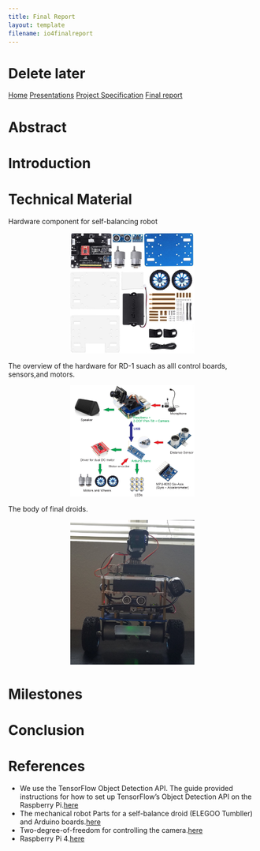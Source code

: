```yaml
---
title: Final Report
layout: template
filename: io4finalreport
--- 
```

# Delete later
[Home](index.md)
[Presentations](io2presentation.md)
[Project Specification](io3projectspecification.md)
[Final report](io4finalreport.md)

# Abstract

# Introduction

# Technical Material 

Hardware component for self-balancing robot
<p align="center">
  <img src="Photos/droidparts.jpg" width="50%" height="50%">   
</p>
The overview of the hardware for RD-1 suach as alll control boards, sensors,and motors.
<p align="center">
  <img src="Photos/mainhw.png" width="50%" height="50%">   
</p>
The body of final droids.
<p align="center">
  <img src="Photos/droid.png" width="50%" height="50%">   
</p>

# Milestones

# Conclusion 

# References
- We use the TensorFlow Object Detection API. The guide provided instructions for how to set up TensorFlow’s Object Detection API on the Raspberry Pi.[here](https://github.com/EdjeElectronics/TensorFlow-Object-Detection-on-the-Raspberry-Pi)
- The mechanical robot Parts for a self-balance droid (ELEGOO Tumbller) and Arduino boards.[here](https://www.elegoo.com/pages/arduino-kits-support-files)
- Two-degree-of-freedom for controlling the camera.[here](https://www.waveshare.com/wiki/Pan-Tilt_HAT)
- Raspberry Pi 4.[here](https://www.raspberrypi.org/products/)
